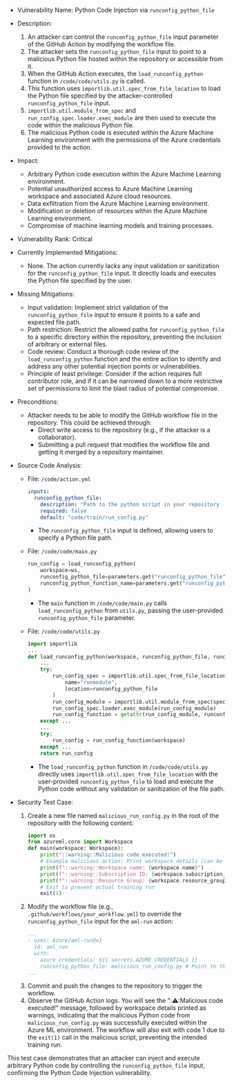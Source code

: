 - Vulnerability Name: Python Code Injection via `runconfig_python_file`
- Description:
    1. An attacker can control the `runconfig_python_file` input parameter of the GitHub Action by modifying the workflow file.
    2. The attacker sets the `runconfig_python_file` input to point to a malicious Python file hosted within the repository or accessible from it.
    3. When the GitHub Action executes, the `load_runconfig_python` function in `/code/code/utils.py` is called.
    4. This function uses `importlib.util.spec_from_file_location` to load the Python file specified by the attacker-controlled `runconfig_python_file` input.
    5. `importlib.util.module_from_spec` and `run_config_spec.loader.exec_module` are then used to execute the code within the malicious Python file.
    6. The malicious Python code is executed within the Azure Machine Learning environment with the permissions of the Azure credentials provided to the action.
- Impact:
    - Arbitrary Python code execution within the Azure Machine Learning environment.
    - Potential unauthorized access to Azure Machine Learning workspace and associated Azure cloud resources.
    - Data exfiltration from the Azure Machine Learning environment.
    - Modification or deletion of resources within the Azure Machine Learning environment.
    - Compromise of machine learning models and training processes.
- Vulnerability Rank: Critical
- Currently Implemented Mitigations:
    - None. The action currently lacks any input validation or sanitization for the `runconfig_python_file` input. It directly loads and executes the Python file specified by the user.
- Missing Mitigations:
    - Input validation: Implement strict validation of the `runconfig_python_file` input to ensure it points to a safe and expected file path.
    - Path restriction: Restrict the allowed paths for `runconfig_python_file` to a specific directory within the repository, preventing the inclusion of arbitrary or external files.
    - Code review: Conduct a thorough code review of the `load_runconfig_python` function and the entire action to identify and address any other potential injection points or vulnerabilities.
    - Principle of least privilege: Consider if the action requires full contributor role, and if it can be narrowed down to a more restrictive set of permissions to limit the blast radius of potential compromise.
- Preconditions:
    - Attacker needs to be able to modify the GitHub workflow file in the repository. This could be achieved through:
        - Direct write access to the repository (e.g., if the attacker is a collaborator).
        - Submitting a pull request that modifies the workflow file and getting it merged by a repository maintainer.
- Source Code Analysis:
    - File: `/code/action.yml`
        ```yaml
        inputs:
          runconfig_python_file:
            description: "Path to the python script in your repository  in which you define your run and return an Estimator, Pipeline, AutoMLConfig or ScriptRunConfig object."
            required: false
            default: "code/train/run_config.py"
        ```
        - The `runconfig_python_file` input is defined, allowing users to specify a Python file path.

    - File: `/code/code/main.py`
        ```python
        run_config = load_runconfig_python(
            workspace=ws,
            runconfig_python_file=parameters.get("runconfig_python_file", "code/train/run_config.py"),
            runconfig_python_function_name=parameters.get("runconfig_python_function_name", "main")
        )
        ```
        - The `main` function in `/code/code/main.py` calls `load_runconfig_python` from `utils.py`, passing the user-provided `runconfig_python_file` parameter.

    - File: `/code/code/utils.py`
        ```python
        import importlib
        ...
        def load_runconfig_python(workspace, runconfig_python_file, runconfig_python_function_name):
            ...
            try:
                run_config_spec = importlib.util.spec_from_file_location(
                    name="runmodule",
                    location=runconfig_python_file
                )
                run_config_module = importlib.util.module_from_spec(spec=run_config_spec)
                run_config_spec.loader.exec_module(run_config_module)
                run_config_function = getattr(run_config_module, runconfig_python_function_name, None)
            except ...
            ...
            try:
                run_config = run_config_function(workspace)
            except ...
            return run_config
        ```
        - The `load_runconfig_python` function in `/code/code/utils.py` directly uses `importlib.util.spec_from_file_location` with the user-provided `runconfig_python_file` to load and execute the Python code without any validation or sanitization of the file path.

- Security Test Case:
    1. Create a new file named `malicious_run_config.py` in the root of the repository with the following content:
        ```python
        import os
        from azureml.core import Workspace
        def main(workspace: Workspace):
            print("::warning::Malicious code executed!")
            # Example malicious action: Print workspace details (can be extended to exfiltrate data or more)
            print(f"::warning::Workspace name: {workspace.name}")
            print(f"::warning::Subscription ID: {workspace.subscription_id}")
            print(f"::warning::Resource Group: {workspace.resource_group}")
            # Exit to prevent actual training run
            exit(1)
        ```
    2. Modify the workflow file (e.g., `.github/workflows/your_workflow.yml`) to override the `runconfig_python_file` input for the `aml-run` action:
        ```yaml
        ...
        - uses: Azure/aml-run@v1
          id: aml_run
          with:
            azure_credentials: ${{ secrets.AZURE_CREDENTIALS }}
            runconfig_python_file: malicious_run_config.py # Point to the malicious python file
        ...
        ```
    3. Commit and push the changes to the repository to trigger the workflow.
    4. Observe the GitHub Action logs. You will see the "::warning::Malicious code executed!" message, followed by workspace details printed as warnings, indicating that the malicious Python code from `malicious_run_config.py` was successfully executed within the Azure ML environment. The workflow will also exit with code 1 due to the `exit(1)` call in the malicious script, preventing the intended training run.

This test case demonstrates that an attacker can inject and execute arbitrary Python code by controlling the `runconfig_python_file` input, confirming the Python Code Injection vulnerability.